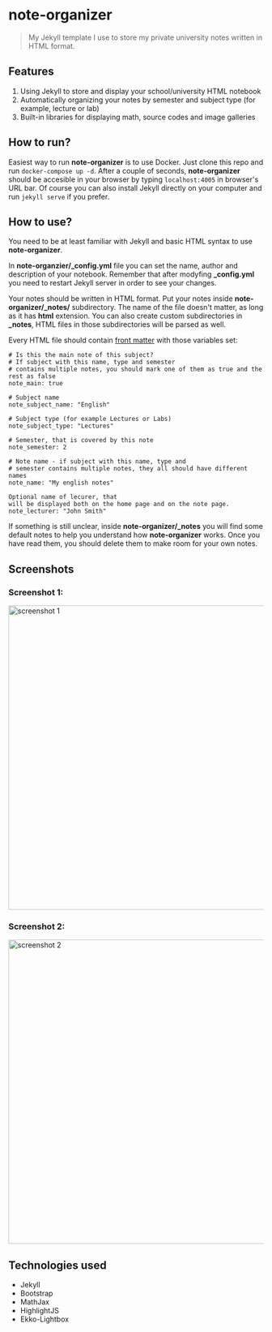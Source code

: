 # note-organizer
>  My Jekyll template I use to store my private university notes written in HTML format. 

## Features
1. Using Jekyll to store and display your school/university HTML notebook
2. Automatically organizing your notes by semester and subject type (for example, lecture or lab)
3. Built-in libraries for displaying math, source codes and image galleries

## How to run?
Easiest way to run **note-organizer** is to use Docker. Just clone this repo and run `docker-compose up -d`. After a couple of seconds, **note-organizer** should be accesible in your browser by typing `localhost:4005` in browser's URL bar.
Of course you can also install Jekyll directly on your computer and run `jekyll serve` if you prefer.

## How to use?
You need to be at least familiar with Jekyll and basic HTML syntax to use **note-organizer**.

In **note-organzier/_config.yml** file you can set the name, author and description of your notebook. Remember that after modyfing **_config.yml** you need to restart Jekyll server in order to see your changes.

Your notes should be written in HTML format. Put your notes inside **note-organizer/_notes/** subdirectory. The name of the file doesn't matter, as long as it has **html** extension. You can also create custom subdirectories in **_notes**, HTML files in those subdirectories will be parsed as well.

Every HTML file should contain [front matter](https://jekyllrb.com/docs/front-matter/) with those variables set:
```
# Is this the main note of this subject?
# If subject with this name, type and semester 
# contains multiple notes, you should mark one of them as true and the rest as false
note_main: true  

# Subject name
note_subject_name: "English"  

# Subject type (for example Lectures or Labs)
note_subject_type: "Lectures"  

# Semester, that is covered by this note 
note_semester: 2  

# Note name - if subject with this name, type and 
# semester contains multiple notes, they all should have different names
note_name: "My english notes"

Optional name of lecurer, that
will be displayed both on the home page and on the note page.
note_lecturer: "John Smith"
```

If something is still unclear, inside **note-organizer/_notes** you will find some default notes to help you understand how **note-organizer** works. Once you have read them, you should delete them to make room for your own notes.

## Screenshots
### Screenshot 1:
<img src="https://user-images.githubusercontent.com/32397526/148612565-8dc7ba87-d1ec-4644-94ea-c48a90983c0f.png" alt="screenshot 1" width="600">

### Screenshot 2:
<img src="https://user-images.githubusercontent.com/32397526/148612571-3720392e-8904-432b-bb61-6e64ec24d9e0.png" alt="screenshot 2" width="600">

## Technologies used
- Jekyll
- Bootstrap
- MathJax
- HighlightJS
- Ekko-Lightbox